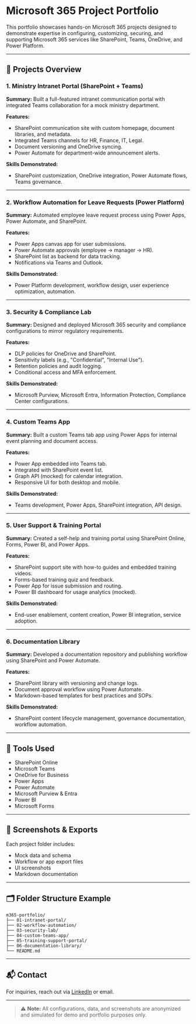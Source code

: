 # Microsoft 365 Project Portfolio

This portfolio showcases hands-on Microsoft 365 projects designed to demonstrate expertise in configuring, customizing, securing, and supporting Microsoft 365 services like SharePoint, Teams, OneDrive, and Power Platform.

---

## 📁 Projects Overview

### 1. Ministry Intranet Portal (SharePoint + Teams)

**Summary:** Built a full-featured intranet communication portal with integrated Teams collaboration for a mock ministry department.

**Features:**

* SharePoint communication site with custom homepage, document libraries, and metadata.
* Integrated Teams channels for HR, Finance, IT, Legal.
* Document versioning and OneDrive syncing.
* Power Automate for department-wide announcement alerts.

**Skills Demonstrated:**

* SharePoint customization, OneDrive integration, Power Automate flows, Teams governance.

---

### 2. Workflow Automation for Leave Requests (Power Platform)

**Summary:** Automated employee leave request process using Power Apps, Power Automate, and SharePoint.

**Features:**

* Power Apps canvas app for user submissions.
* Power Automate approvals (employee → manager → HR).
* SharePoint list as backend for data tracking.
* Notifications via Teams and Outlook.

**Skills Demonstrated:**

* Power Platform development, workflow design, user experience optimization, automation.

---

### 3. Security & Compliance Lab

**Summary:** Designed and deployed Microsoft 365 security and compliance configurations to mirror regulatory requirements.

**Features:**

* DLP policies for OneDrive and SharePoint.
* Sensitivity labels (e.g., "Confidential", "Internal Use").
* Retention policies and audit logging.
* Conditional access and MFA enforcement.

**Skills Demonstrated:**

* Microsoft Purview, Microsoft Entra, Information Protection, Compliance Center configurations.

---

### 4. Custom Teams App

**Summary:** Built a custom Teams tab app using Power Apps for internal event planning and document access.

**Features:**

* Power App embedded into Teams tab.
* Integrated with SharePoint event list.
* Graph API (mocked) for calendar integration.
* Responsive UI for both desktop and mobile.

**Skills Demonstrated:**

* Teams development, Power Apps, SharePoint integration, API design.

---

### 5. User Support & Training Portal

**Summary:** Created a self-help and training portal using SharePoint Online, Forms, Power BI, and Power Apps.

**Features:**

* SharePoint support site with how-to guides and embedded training videos.
* Forms-based training quiz and feedback.
* Power App for issue submission and routing.
* Power BI dashboard for usage analytics (mocked).

**Skills Demonstrated:**

* End-user enablement, content creation, Power BI integration, service adoption.

---

### 6. Documentation Library

**Summary:** Developed a documentation repository and publishing workflow using SharePoint and Power Automate.

**Features:**

* SharePoint library with versioning and change logs.
* Document approval workflow using Power Automate.
* Markdown-based templates for best practices and SOPs.

**Skills Demonstrated:**

* SharePoint content lifecycle management, governance documentation, workflow automation.

---

## 🧰 Tools Used

* SharePoint Online
* Microsoft Teams
* OneDrive for Business
* Power Apps
* Power Automate
* Microsoft Purview & Entra
* Power BI
* Microsoft Forms

---

## 📸 Screenshots & Exports

Each project folder includes:

* Mock data and schema
* Workflow or app export files
* UI screenshots
* Markdown documentation

---

## 🗂 Folder Structure Example

```
m365-portfolio/
├── 01-intranet-portal/
├── 02-workflow-automation/
├── 03-security-lab/
├── 04-custom-teams-app/
├── 05-training-support-portal/
├── 06-documentation-library/
└── README.md
```

---

## 📬 Contact

For inquiries, reach out via [LinkedIn](#) or email.

---

> ⚠️ **Note:** All configurations, data, and screenshots are anonymized and simulated for demo and portfolio purposes only.